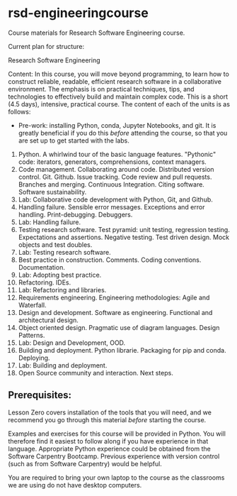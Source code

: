 # rsd-engineeringcourse

Course materials for Research Software Engineering course.

Current plan for structure:

Research Software Engineering

Content:
In this course, you will move beyond programming, to learn how to construct reliable, readable, efficient research software in a collaborative environment. The emphasis is on practical techniques, tips, and technologies to effectively build and maintain complex code. This is a short (4.5 days), intensive, practical course. The content of each of the units is as follows:

- Pre-work: installing Python, conda, Jupyter Notebooks, and git. It is greatly beneficial if you do this _before_ attending the course, so that you are set up to get started with the labs.

1. Python. A whirlwind tour of the basic language features. "Pythonic" code: iterators, generators, comprehensions, context managers.
1. Code management. Collaborating around code. Distributed version control. Git. Github. Issue tracking. Code review and pull requests. Branches and merging. Continuous Integration. Citing software. Software sustainability.
1. Lab: Collaborative code development with Python, Git, and Github.
1. Handling failure. Sensible error messages. Exceptions and error handling. Print-debugging. Debuggers.
1. Lab: Handling failure.
1. Testing research software. Test pyramid: unit testing, regression testing. Expectations and assertions. Negative testing. Test driven design. Mock objects and test doubles.
1. Lab: Testing research software.
1. Best practice in construction. Comments. Coding conventions. Documentation.
1. Lab: Adopting best practice.
1. Refactoring. IDEs.
1. Lab: Refactoring and libraries.
1. Requirements engineering. Engineering methodologies: Agile and Waterfall.
1. Design and development. Software as engineering. Functional and architectural design.
1. Object oriented design. Pragmatic use of diagram languages. Design Patterns.
1. Lab: Design and Development, OOD.
1. Building and deployment. Python librarie. Packaging for pip and conda. Deploying.
1. Lab: Building and deployment.
1. Open Source community and interaction. Next steps.

## Prerequisites:

Lesson Zero covers installation of the tools that you will need, and we recommend you go through this material _before_ starting the course.

Examples and exercises for this course will be provided in Python.  You will therefore find it easiest to follow along if you have experience in that language. Appropriate Python experience could be obtained from the Software Carpentry Bootcamp. Previous experience with version control (such as from Software Carpentry) would be helpful.

You are required to bring your own laptop to the course as the classrooms we are using do not have desktop computers.

